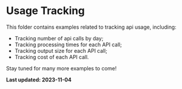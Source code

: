 # Usage Tracking

This folder contains examples related to tracking api usage, including:
* Tracking number of api calls by day;
* Tracking processing times for each API call;
* Tracking output size for each API call;
* Tracking cost of each API call.

Stay tuned for many more examples to come!

**Last updated: 2023-11-04**
